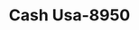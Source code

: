 ---
f_zip-code: 39157
f_state-code: MS
title: Cash Usa-8950
f_phone: 601-898-1866
f_city-only: Ridgeland
f_address: 362 Highway 51 Ridgeland
f_location-unique-id: '8950'
slug: cash-usa-8950
updated-on: '2024-05-30T13:46:58.046Z'
created-on: '2024-05-30T13:36:59.803Z'
published-on: '2024-05-30T13:54:32.469Z'
f_city-state: cms/city/ridgeland-ms.md
f_company: cms/company/cash-usa.md
f_state: cms/state/mississippi.md
layout: '[payday-loan].html'
tags: payday-loan
---